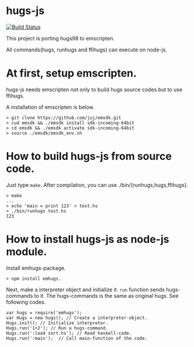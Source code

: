 hugs-js
========

[![Build Status](https://travis-ci.org/junjihashimoto/hugs-js.svg?branch=master)](https://travis-ci.org/junjihashimoto/hugs-js)

This project is porting hugs98 to emscripten.

All commands(hugs, runhugs and ffihugs) can execute on node-js.


# At first, setup emscripten.

hugs-js needs emscripten not only to build hugs source codes but to use ffihugs.

A installation of emscripten is below.

```
> git clone https://github.com/juj/emsdk.git
> cud emsdk && ./emsdk install sdk-incoming-64bit
> cd emsdk && ./emsdk activate sdk-incoming-64bit
> source ./emsdk/emsdk_env.sh
```

# How to build hugs-js from source code.

Just type ```make```.
After compilation, you can use ./bin/{runhugs,hugs,ffihugs}.

```
> make
...
> echo 'main = print 123' > test.hs
> ./bin/runhugs test.hs
123
```

# How to install hugs-js as node-js module.

Install emhugs-package. 

```
> npm install emhugs.
```

Next, make a interpreter object and initialize it.
```run``` function sends hugs-commands to it.
The hugs-commands is the same as original hugs.
See following codes.

```
var hugs = require('emhugs');
var Hugs = new hugs(); // Create a interpreter-object.
Hugs.init(); // Initialize interpreter.
Hugs.run('1+2'); // Run a hugs-command.
Hugs.run(':load sort.hs'); // Read haskell-code.
Hugs.run(':main');  // Call main-function of the code.
```
